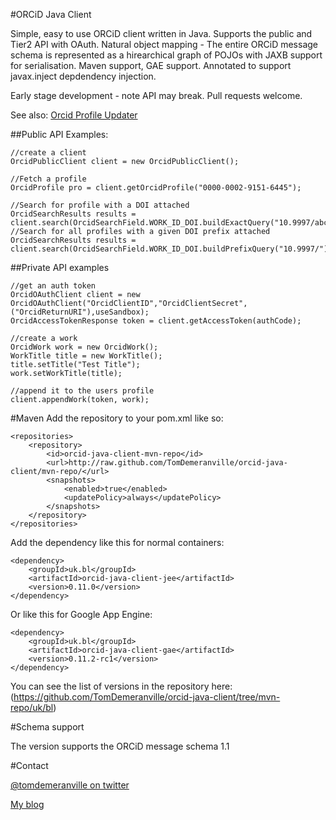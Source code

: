 #ORCiD Java Client 

Simple, easy to use ORCiD client written in Java.  Supports the public and Tier2 API with OAuth.  Natural object mapping - The entire ORCiD message schema is represented as a hirearchical graph of POJOs with JAXB support for serialisation.  Maven support, GAE support.  Annotated to support javax.inject depdendency injection.

Early stage development - note API may break.  Pull requests welcome.

See also: [Orcid Profile Updater](https://github.com/TomDemeranville/orcid-update-java)

##Public API Examples:

	//create a client
	OrcidPublicClient client = new OrcidPublicClient();

	//Fetch a profile
	OrcidProfile pro = client.getOrcidProfile("0000-0002-9151-6445");

	//Search for profile with a DOI attached
	OrcidSearchResults results = client.search(OrcidSearchField.WORK_ID_DOI.buildExactQuery("10.9997/abc123"));
	//Search for all profiles with a given DOI prefix attached
	OrcidSearchResults results = client.search(OrcidSearchField.WORK_ID_DOI.buildPrefixQuery("10.9997/"));

##Private API examples
	
	//get an auth token
	OrcidOAuthClient client = new OrcidOAuthClient("OrcidClientID","OrcidClientSecret",("OrcidReturnURI"),useSandbox);
	OrcidAccessTokenResponse token = client.getAccessToken(authCode);

	//create a work
	OrcidWork work = new OrcidWork();
	WorkTitle title = new WorkTitle();
	title.setTitle("Test Title");
	work.setWorkTitle(title);

	//append it to the users profile
	client.appendWork(token, work);

#Maven
Add the repository to your pom.xml like so:

	<repositories>
		<repository>
	        <id>orcid-java-client-mvn-repo</id>
	        <url>http://raw.github.com/TomDemeranville/orcid-java-client/mvn-repo/</url>
	        <snapshots>
	            <enabled>true</enabled>
	            <updatePolicy>always</updatePolicy>
	        </snapshots>
	    </repository>
    </repositories>

Add the dependency like this for normal containers:

	<dependency>
		<groupId>uk.bl</groupId>
		<artifactId>orcid-java-client-jee</artifactId>
		<version>0.11.0</version>
	</dependency>

Or like this for Google App Engine:

	<dependency>
		<groupId>uk.bl</groupId>
		<artifactId>orcid-java-client-gae</artifactId>
		<version>0.11.2-rc1</version>
	</dependency>

You can see the list of versions in the repository here: (https://github.com/TomDemeranville/orcid-java-client/tree/mvn-repo/uk/bl)

#Schema support

The version supports the ORCiD message schema 1.1

#Contact

[@tomdemeranville on twitter](https://twitter.com/tomdemeranville)

[My blog](http://demeranville.com)